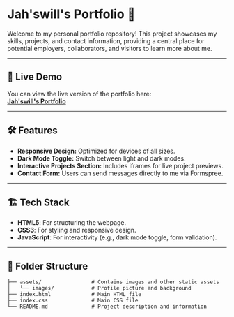 # Jah'swill's Portfolio 🌟

Welcome to my personal portfolio repository! This project showcases my skills, projects, and contact information, providing a central place for potential employers, collaborators, and visitors to learn more about me.

---

## 🚀 Live Demo

You can view the live version of the portfolio here:  
[**Jah'swill's Portfolio**](https://your-live-demo-link.com)

---

## 🛠️ Features

- **Responsive Design:** Optimized for devices of all sizes.
- **Dark Mode Toggle:** Switch between light and dark modes.
- **Interactive Projects Section:** Includes iframes for live project previews.
- **Contact Form:** Users can send messages directly to me via Formspree.

---

## 🏗️ Tech Stack

- **HTML5**: For structuring the webpage.
- **CSS3**: For styling and responsive design.
- **JavaScript**: For interactivity (e.g., dark mode toggle, form validation).

---

## 📂 Folder Structure

```plaintext
├── assets/                # Contains images and other static assets
│   └── images/            # Profile picture and background
├── index.html             # Main HTML file
├── index.css              # Main CSS file
└── README.md              # Project description and information
